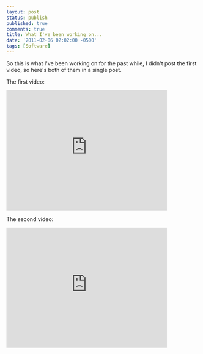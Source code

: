 ```yaml
---
layout: post
status: publish
published: true
comments: true
title: What I've been working on...
date: '2011-02-06 02:02:00 -0500'
tags: [Software]
---
```


So this is what I've been working on for the past while, I didn't post the
first video, so here's both of them in a single post.

The first video:

<iframe width="420" height="315" src="http://www.youtube.com/embed/EtcmfnoG8g8" frameborder="0" allowfullscreen="allowfullscreen"> </iframe>

The second video:

<iframe width="420" height="315" src="http://www.youtube.com/embed/Wnxy3xpt618" frameborder="0" allowfullscreen="allowfullscreen"> </iframe>
